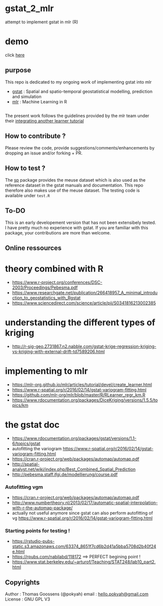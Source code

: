 # gstat_2_mlr
attempt to implement gstat in mlr (R)

# demo
click [here](./comparison.html)

## purpose
This repo is dedicated to my ongoing work of implementing gstat into mlr
* [gstat](https://github.com/edzer/gstat) : Spatial and spatio-temporal geostatistical modelling, prediction and simulation
* [mlr](https://github.com/mlr-org/mlr) : Machine Learning in R

## 
The present work follows the guidelines provided by the mlr team under their [integrating another learner tutorial](http://mlr-org.github.io/mlr/articles/tutorial/devel/create_learner.html)

## How to contribute ? 
Please review the code, provide suggestions/comments/enhancements by dropping an issue and/or forking + PR.

## How to test ?
The [sp](https://github.com/edzer/sp) package provides the meuse dataset which is also used as the reference dataset in the gstat manuals and documentation.
This repo therefore also makes use of the meuse dataset. The testing code is available under `test.R`

## To-DO
This is an early developement version that has not been extensibely tested. I have pretty much no experience with gstat. If you are familiar with this package, your contributions are more than welcome.

## Online ressources
# theory combined with R
* https://www.r-project.org/conferences/DSC-2003/Proceedings/Pebesma.pdf
* https://www.researchgate.net/publication/266418957_A_minimal_introduction_to_geostatistics_with_Rgstat
* https://www.sciencedirect.com/science/article/pii/S0341816213002385

# understanding the different types of kriging
* http://r-sig-geo.2731867.n2.nabble.com/gstat-krige-regression-kriging-vs-kriging-with-external-drift-td7589206.html

# implementing to mlr
* https://mlr-org.github.io/mlr/articles/tutorial/devel/create_learner.html
* https://www.r-spatial.org/r/2016/02/14/gstat-variogram-fitting.html
* https://github.com/mlr-org/mlr/blob/master/R/RLearner_regr_km.R
* https://www.rdocumentation.org/packages/DiceKriging/versions/1.5.5/topics/km

# the gstat doc
* https://www.rdocumentation.org/packages/gstat/versions/1.1-6/topics/gstat
* autofitting the variogram https://www.r-spatial.org/r/2016/02/14/gstat-variogram-fitting.html
* https://cran.r-project.org/web/packages/automap/automap.pdf
* http://spatial-analyst.net/wiki/index.php/Best_Combined_Spatial_Prediction
* http://pebesma.staff.ifgi.de/modellierung/course.pdf

### Autofitting vgm
* https://cran.r-project.org/web/packages/automap/automap.pdf
* http://www.numbertheory.nl/2013/02/17/automatic-spatial-interpolation-with-r-the-automap-package/
* actually not useful anymore since gstat can also perform autofitting of vg https://www.r-spatial.org/r/2016/02/14/gstat-variogram-fitting.html


### Starting points for testing !
* https://rstudio-pubs-static.s3.amazonaws.com/63374_8651f7cd6b2d41a5bba5708d2b40f24e.html
* https://rpubs.com/nabilabd/118172 ==> PERFECT begining point !
* https://www.stat.berkeley.edu/~arturof/Teaching/STAT248/lab10_part2.html


## Copyrights
Author : Thomas Goossens (@pokyah)
email : hello.pokyah@gmail.com
License : GNU GPL V3 


